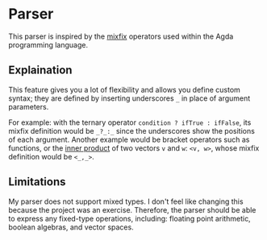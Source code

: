 # Parser
This parser is inspired by the [mixfix](https://agda.readthedocs.io/en/v2.5.2/language/mixfix-operators.html) operators used within the Agda programming language.

## Explaination
This feature gives you a lot of flexibility and allows you define custom syntax; they are defined by inserting underscores `_` in place of argument parameters.

For example: with the ternary operator `condition ? ifTrue : ifFalse`, its mixfix definition would be `_?_:_` since the underscores show the positions of each argument. Another example would be bracket operators such as functions, or the [inner product](http://mathworld.wolfram.com/InnerProduct.html) of two vectors `v` and `w`: `<v, w>`, whose mixfix definition would be `<_,_>`.

## Limitations
My parser does not support mixed types. I don't feel like changing this because the project was an exercise. Therefore, the parser should be able to express any fixed-type operations, including: floating point arithmetic, boolean algebras, and vector spaces.
